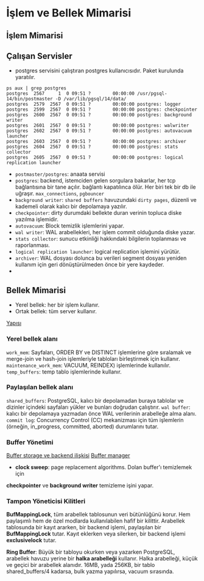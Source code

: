 # İşlem ve Bellek Mimarisi

## İşlem Mimarisi

## Çalışan Servisler

* postgres servisini çalıştıran postgres kullanıcısıdır. Paket kurulunda yaratılır.

```
ps aux | grep postgres
postgres  2567     1  0 09:51 ?        00:00:00 /usr/pgsql-14/bin/postmaster -D /var/lib/pgsql/14/data/
postgres  2579  2567  0 09:51 ?        00:00:00 postgres: logger
postgres  2599  2567  0 09:51 ?        00:00:00 postgres: checkpointer
postgres  2600  2567  0 09:51 ?        00:00:00 postgres: background writer
postgres  2601  2567  0 09:51 ?        00:00:00 postgres: walwriter
postgres  2602  2567  0 09:51 ?        00:00:00 postgres: autovacuum launcher
postgres  2603  2567  0 09:51 ?        00:00:00 postgres: archiver
postgres  2604  2567  0 09:51 ?        00:00:00 postgres: stats collector
postgres  2605  2567  0 09:51 ?        00:00:00 postgres: logical replication launcher

```

* `postmaster/postgres`: anaata servisi
* `postgres`: backend, istemciden gelen sorgulara bakarlar, her tcp bağlantısına bir tane açılır. bağlantı kapatılınca ölür. Her biri tek bir db ile uğraşır. `max_connections`, `pgbouncer`
* `background writer`: `shared buffers` havuzundaki `dirty pages`, düzenli ve kademeli olarak kalıcı bir depolamaya yazılır.
* `checkpointer`: dirty durumdaki bellekte duran verinin topluca diske yazılma işlemidir.
* `autovacuum`: Block temizlik işlemlerini yapar. 
* `wal writer`: WAL arabellekleri, her işlem commit olduğunda diske yazar.
* `stats collector`: sunucu etkinliği hakkındaki bilgilerin toplanması ve raporlanması.
* `logical replication launcher`: logical replication işlemini yürütür. 
* `archiver`: WAL dosyası dolunca bu verileri segment dosyası yeniden kullanım için geri dönüştürülmeden önce bir yere kaydeder.
* 

## Bellek Mimarisi

* Yerel bellek: her bir işlem kullanır.
* Ortak bellek: tüm server kullanır. 

[Yapısı](https://www.interdb.jp/pg/img/fig-2-02.png)

### Yerel bellek alanı

`work_mem`: Sayfaları, ORDER BY ve DISTINCT işlemlerine göre sıralamak ve merge-join ve hash-join işlemleriyle tabloları birleştirmek için kullanır.
`maintenance_work_mem`: VACUUM, REINDEX) işlemlerinde kullanılır. 
`temp_buffers`: temp tablo işlemlerinde kullanır.

### Paylaşılan bellek alanı

`shared_buffers`: PostgreSQL, kalıcı bir depolamadan buraya tablolar ve dizinler içindeki sayfaları yükler ve bunları doğrudan çalıştırır.
`wal buffer`: kalıcı bir depolamaya yazmadan önce WAL verilerinin arabelleğe alma alanı.
`commit log`: Concurrency Control (CC) mekanizması için tüm işlemlerin (örneğin, in_progress, committed, aborted) durumlarını tutar.


### Buffer Yönetimi 

[Buffer storage ve backend ilişkisi](https://www.interdb.jp/pg/img/fig-8-01.png)
[Buffer manager](https://www.interdb.jp/pg/img/fig-8-02.png)


 * **clock sweep**: page replacement algorithms. Dolan buffer'ı temizlemek için 

**checkpointer** ve **background writer** temizleme işini yapar. 


### Tampon Yöneticisi Kilitleri

**BufMappingLock**, tüm arabellek tablosunun veri bütünlüğünü korur. Hem paylaşımlı hem de özel modlarda kullanılabilen hafif bir kilittir. Arabellek tablosunda bir kayıt ararken, bir backend işlemi, paylaşılan bir **BufMappingLock** tutar. Kayıt eklerken veya silerken, bir backend işlemi **exclusivelock** tutar.


**Ring Buffer**: Büyük bir tabloyu okurken veya yazarken PostgreSQL, arabellek havuzu yerine bir **halka arabelleği** kullanır. Halka arabelleği, küçük ve geçici bir arabellek alanıdır. 16MB, yada 256KB, bir tablo shared_buffers/4 kadarsa, bulk yazma yapılırsa, vacuum sırasında.